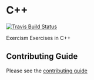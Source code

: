 # C++

[![Travis Build Status](https://api.travis-ci.org/exercism/cpp.svg?branch=master)](https://travis-ci.org/exercism/cpp)

Exercism Exercises in C++

## Contributing Guide

Please see the [contributing guide](https://github.com/exercism/x-common/blob/master/CONTRIBUTING.md)

